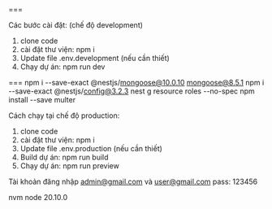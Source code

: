 ===

Các bước cài đặt: (chế độ development)
1. clone code
2. cài đặt thư viện: npm i
3. Update file .env.development (nếu cần thiết)
4. Chạy dự án: npm run dev


===
npm i --save-exact @nestjs/mongoose@10.0.10 mongoose@8.5.1
npm i --save-exact @nestjs/config@3.2.3
nest g resource roles --no-spec
npm install --save multer

Cách chạy tại chế độ production:
1. clone code
2. cài đặt thư viện: npm i
3. Update file .env.production (nếu cần thiết)
4. Build dự án: npm run build
5. Chạy dự án: npm run preview

Tài khoản đăng nhập
admin@gmail.com và user@gmail.com
pass: 123456

nvm node 20.10.0